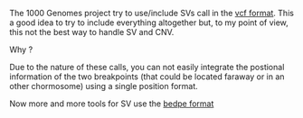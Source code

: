 The 1000 Genomes project try to use/include SVs call in the [vcf format](http://www.1000genomes.org/wiki/Analysis/Variant%20Call%20Format/VCF%20%28Variant%20Call%20Format%29%20version%204.0/encoding-structural-variants). This a good idea to try to include everything altogether but, to my point of view, this not the best way to handle SV and CNV.  


Why ?  


Due to the nature of these calls, you can not easily integrate the postional information of the two breakpoints (that could be located faraway or in an other chormosome) using a single position format. 

Now more and more tools for SV use the [bedpe format](http://bedtools.readthedocs.io/en/latest/content/general-usage.html) 


